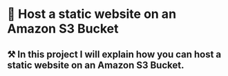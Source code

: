 # 🙌 Host a static website on an Amazon S3 Bucket

## ⚒️ In this project I will explain how you can host a static website on an Amazon S3 Bucket.